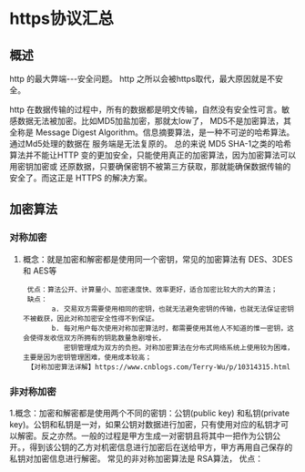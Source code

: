 # https协议汇总
## 概述
http 的最大弊端---安全问题。
http 之所以会被https取代，最大原因就是不安全。

http 在数据传输的过程中，所有的数据都是明文传输，自然没有安全性可言。敏感数据无法被加密。比如MD5加盐加密，那就太low了，
     MD5不是加密算法，其全称是 Message Digest Algorithm。信息摘要算法，是一种不可逆的哈希算法。通过Md5处理的数据在
     服务端是无法复原的。
     总的来说 MD5 SHA-1之类的哈希算法并不能让HTTP 变的更加安全，只能使用真正的加密算法，因为加密算法可以用密钥加密或
     还原数据，只要确保密钥不被第三方获取，那就能确保数据传输的安全了。而这正是 HTTPS 的解决方案。  

## 加密算法

### 对称加密

1. 概念：就是加密和解密都是使用同一个密钥，常见的加密算法有 DES、3DES 和 AES等

        优点：算法公开、计算量小、加密速度快、效率更好，适合加密比较大的大的算法；
        缺点：
              a. 交易双方需要使用相同的密钥，也就无法避免密钥的传输，也就无法保证密钥不被截获，因此对称加密安全性得不到保证。
              b. 每对用户每次使用对称加密算法时，都需要使用其他人不知道的惟一密钥，这会使得发收信双方所拥有的钥匙数量急剧增长，
                 密钥管理成为双方的负担。对称加密算法在分布式网络系统上使用较为困难，主要是因为密钥管理困难，使用成本较高；
        【对称加密算法详解】https://www.cnblogs.com/Terry-Wu/p/10314315.html
### 非对称加密
1.概念：加密和解密都是使用两个不同的密钥：公钥(public key) 和私钥(private key)。公钥和私钥是一对，如果公钥对数据进行加密，只有使用对应的私钥才可以解密。反之亦然。一般的过程是甲方生成一对密钥且将其中一把作为公钥公开。，得到该公钥的乙方对机密信息进行加密后在送给甲方，甲方再用自己保存的私钥对加密信息进行解密。
        常见的非对称加密算法是 RSA算法，
        优点：